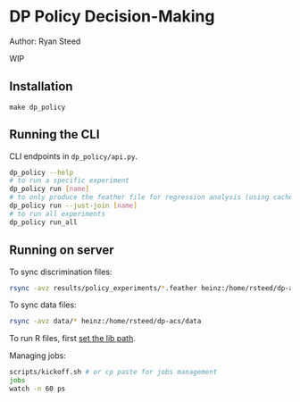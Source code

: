 # DP Policy Decision-Making

Author: Ryan Steed

WIP

## Installation

```
make dp_policy
```

## Running the CLI
CLI endpoints in `dp_policy/api.py`.

```bash
dp_policy --help
# to run a specific experiment
dp_policy run [name]
# to only produce the feather file for regression analysis (using cached results)
dp_policy run --just-join [name]
# to run all experiments
dp_policy run_all
```

## Running on server
To sync discrimination files:

```bash
rsync -avz results/policy_experiments/*.feather heinz:/home/rsteed/dp-acs/results/policy_experiments
```

To sync data files:
```bash
rsync -avz data/* heinz:/home/rsteed/dp-acs/data
```

To run R files, first [set the lib path](https://www.msi.umn.edu/support/faq/how-can-i-install-r-packages-my-home-directory).

Managing jobs:
```bash
scripts/kickoff.sh # or cp paste for jobs management
jobs
watch -n 60 ps
```